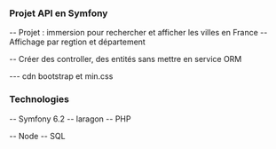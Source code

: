 ### Projet API en Symfony 

-- Projet : immersion pour rechercher et afficher les villes en France 
-- Affichage par regtion et département

-- Créer des controller, des entités sans mettre en service ORM 

--- cdn bootstrap et min.css


### Technologies 

-- Symfony 6.2
-- laragon 
-- PHP 

-- Node 
-- SQL 

